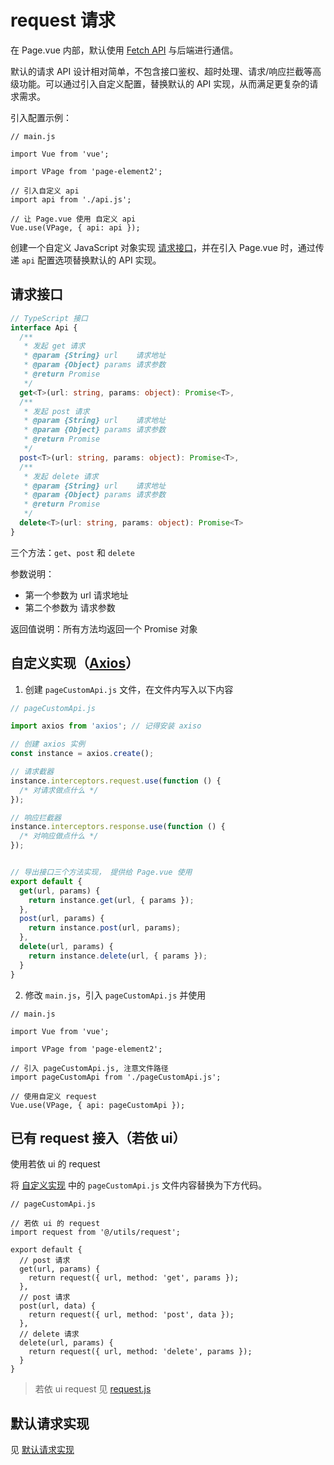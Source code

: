 # request 请求

在 Page.vue 内部，默认使用 [Fetch API](https://developer.mozilla.org/zh-CN/docs/Web/API/Fetch_API) 与后端进行通信。

默认的请求 API 设计相对简单，不包含接口鉴权、超时处理、请求/响应拦截等高级功能。可以通过引入自定义配置，替换默认的 API 实现，从而满足更复杂的请求需求。

引入配置示例：
``` js{8,11}
// main.js

import Vue from 'vue';

import VPage from 'page-element2';

// 引入自定义 api
import api from './api.js';

// 让 Page.vue 使用 自定义 api
Vue.use(VPage, { api: api });
```
创建一个自定义 JavaScript 对象实现 [请求接口](#请求接口)，并在引入 Page.vue 时，通过传递 `api` 配置选项替换默认的 API 实现。

## 请求接口
``` ts
// TypeScript 接口
interface Api {
  /**
   * 发起 get 请求
   * @param {String} url    请求地址
   * @param {Object} params 请求参数
   * @return Promise
   */
  get<T>(url: string, params: object): Promise<T>,
  /**
   * 发起 post 请求
   * @param {String} url    请求地址
   * @param {Object} params 请求参数
   * @return Promise
   */ 
  post<T>(url: string, params: object): Promise<T>,
  /**
   * 发起 delete 请求
   * @param {String} url    请求地址
   * @param {Object} params 请求参数
   * @return Promise
   */
  delete<T>(url: string, params: object): Promise<T>
}
```

三个方法：`get`、`post` 和 `delete`

参数说明：
- 第一个参数为 url 请求地址
- 第二个参数为 请求参数

返回值说明：所有方法均返回一个 Promise 对象

## 自定义实现（[Axios](https://github.com/axios/axios)）

1. 创建 `pageCustomApi.js` 文件，在文件内写入以下内容
``` js
// pageCustomApi.js

import axios from 'axios'; // 记得安装 axiso

// 创建 axios 实例
const instance = axios.create();

// 请求截器
instance.interceptors.request.use(function () {
  /* 对请求做点什么 */
});

// 响应拦截器
instance.interceptors.response.use(function () {
  /* 对响应做点什么 */
});


// 导出接口三个方法实现， 提供给 Page.vue 使用
export default {
  get(url, params) {
    return instance.get(url, { params });
  },
  post(url, params) {
    return instance.post(url, params);
  },
  delete(url, params) {
    return instance.delete(url, { params });
  }
}
```
2. 修改 `main.js`，引入 `pageCustomApi.js` 并使用
``` js{8,11}
// main.js

import Vue from 'vue';

import VPage from 'page-element2';

// 引入 pageCustomApi.js, 注意文件路径
import pageCustomApi from './pageCustomApi.js';

// 使用自定义 request
Vue.use(VPage, { api: pageCustomApi });
```

## 已有 request 接入（若依 ui）

使用若依 ui 的 request 

将 [自定义实现](#自定义实现-axios) 中的 `pageCustomApi.js` 文件内容替换为下方代码。

``` js{4}
// pageCustomApi.js

// 若依 ui 的 request
import request from '@/utils/request';

export default {
  // post 请求
  get(url, params) {
    return request({ url, method: 'get', params });
  },
  // post 请求
  post(url, data) { 
    return request({ url, method: 'post', data });
  },
  // delete 请求
  delete(url, params) {
    return request({ url, method: 'delete', params });
  }
}
```

> 若依 ui request 见 [request.js](https://gitee.com/y_project/RuoYi-Vue/blob/master/ruoyi-ui/src/utils/request.js)

## 默认请求实现
见 [默认请求实现](https://github.com/gonglihai/page-element2/blob/main/src/page/api/fetchApi.js)
